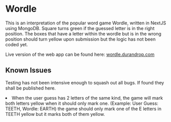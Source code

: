 # Wordle

This is an interpretation of the popular word game Wordle, written in NextJS using MongoDB. Square turns green if the guessed letter is in the right position. The boxes that have a letter within the wordle but is in the wrong position should turn yellow upon submission but the logic has not been coded yet.

Live version of the web app can be found here: <a href="https://wordle.durandrop.com">wordle.durandrop.com</a>

## Known Issues

Testing has not been intensive enough to squash out all bugs. If found they shall be published here.

<li>When the user guess has 2 letters of the same kind, the game will mark both letters yellow when it should only mark one. (Example: User Guess: TEETH, Wordle: EARTH) the game should only mark one of the E letters in TEETH yellow but it marks both of them yellow.</li>
